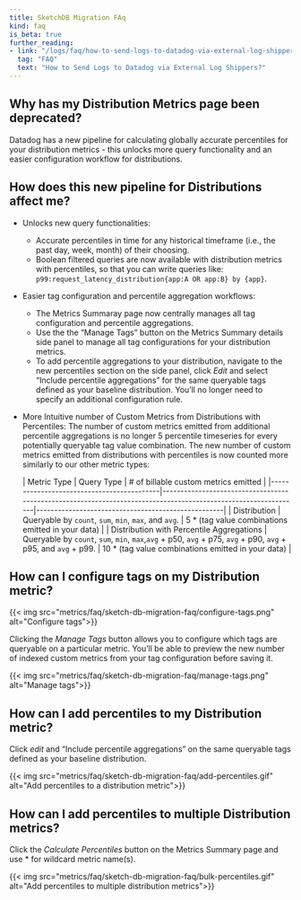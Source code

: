```yaml
---
title: SketchDB Migration FAq
kind: faq
is_beta: true
further_reading:
- link: "/logs/faq/how-to-send-logs-to-datadog-via-external-log-shippers/"
  tag: "FAQ"
  text: "How to Send Logs to Datadog via External Log Shippers?"
---
```


## Why has my Distribution Metrics page been deprecated?

Datadog has a new pipeline for calculating globally accurate percentiles for your distribution metrics - this unlocks more query functionality and an easier configuration workflow for distributions.

## How does this new pipeline for Distributions affect me? 

- Unlocks new query functionalities:
  - Accurate percentiles in time for any historical timeframe (i.e., the past day, week, month) of their choosing.
  - Boolean filtered queries are now available with distribution metrics with percentiles, so that you can write queries like: `p99:request_latency_distribution{app:A OR app:B} by {app}`.
- Easier tag configuration and percentile aggregation workflows:
  - The Metrics Summaray page now centrally manages all tag configuration and percentile aggregations.
  - Use the the “Manage Tags” button on the Metrics Summary details side panel to manage all tag configurations for your distribution metrics.
  - To add percentile aggregations to your distribution, navigate to the new percentiles section on the side panel, click *Edit* and select “Include percentile aggregations” for the same queryable tags defined as your baseline distribution. You’ll no longer need to specify an additional configuration rule.
- More Intuitive number of Custom Metrics from Distributions with Percentiles:
  The number of custom metrics emitted from additional percentile aggregations is no longer 5 percentile timeseries for every potentially queryable tag value combination. The new number of custom metrics emitted from distributions with percentiles is now counted more similarly to our other metric types:

  | Metric Type                               | Query Type                                                                                                     | # of billable custom metrics emitted               |
|-------------------------------------------|----------------------------------------------------------------------------------------------------------------|----------------------------------------------------|
| Distribution                              | Queryable by `count`, `sum`, `min`, `max`, and `avg`.                                                          | 5 * (tag value combinations emitted in your data)  |
| Distribution with Percentile Aggregations | Queryable by `count`, `sum`, `min`, `max`,`avg` + p50, `avg` + p75, `avg` + p90, `avg` + p95, and `avg` + p99. | 10 * (tag value combinations emitted in your data) |


## How can I configure tags on my Distribution metric? 

{{< img src="metrics/faq/sketch-db-migration-faq/configure-tags.png" alt="Configure tags">}}

Clicking the *Manage Tags* button allows you to configure which tags are queryable on a particular metric. You’ll be able to preview the new number of indexed custom metrics from your tag configuration before saving it.

{{< img src="metrics/faq/sketch-db-migration-faq/manage-tags.png" alt="Manage tags">}}

## How can I add percentiles to my Distribution metric? 

Click *edit* and “Include percentile aggregations” on the same queryable tags defined as your baseline distribution.

{{< img src="metrics/faq/sketch-db-migration-faq/add-percentiles.gif" alt="Add percentiles to a distribution metric">}}

## How can I add percentiles to multiple Distribution metrics?

Click the *Calculate Percentiles* button on the Metrics Summary page and use * for wildcard metric name(s).

{{< img src="metrics/faq/sketch-db-migration-faq/bulk-percentiles.gif" alt="Add percentiles to multiple distribution metrics">}}




